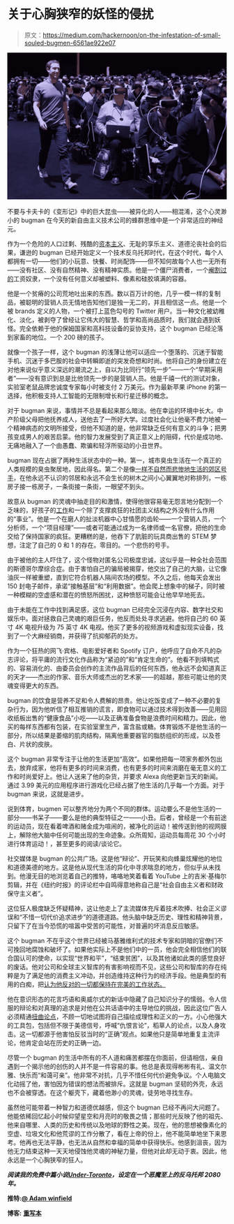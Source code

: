 # 关于心胸狭窄的妖怪的侵扰

> 原文：<https://medium.com/hackernoon/on-the-infestation-of-small-souled-bugmen-6561ae922e07>

![](img/a3b723bb65150b7cc454519b14132985.png)

不要与卡夫卡的《变形记》中的巨大昆虫——被异化的人——相混淆，这个心灵渺小的 bugman 在今天的新自由主义技术公司的蜂群思维中是一个非常适应的神经元。

作为一个危险的人口过剩、残酷的[资本主义](https://libcom.org/files/Capitalist%20Realism_%20Is%20There%20No%20Alternat%20-%20Mark%20Fisher.pdf)、无耻的享乐主义、道德沦丧社会的后果，谦逊的 bugman 已经开始定义一个技术反乌托邦时代，在这个时代，每个人都拥有一切——他们的小玩意、快餐、时尚配饰——但不知何故每个人也一无所有——没有社区、没有自然精神、没有精神实质。他是一个僵尸消费者，一个[阉割过的](https://www.independent.co.uk/news/science/sperm-count-west-men-health-drop-60-per-cent-years-modern-life-a7859491.html)工资奴隶，一个没有任何意义却被塑料、像素和硅胶填满的容器。

他是一个贫瘠的公司荒地吐出来的东西。数以百万计的他，几乎一模一样的复制品，被聪明的营销人员无情地告知他们是独一无二的，并且相信这一点。他是一个被 brands 定义的人物，一个被打上蓝色勾号的 Twitter 用户。当一种文化被幼稚化、淡化，被剥夺了曾经让它伟大的智慧、哲学和高尚品质时，我们就会遇到妖怪。完全依赖于他的保姆国家和高科技设备的妥协支持，这个 bugman 已经沦落到家畜的地位。一个 200 磅的孩子。

就像一个孩子一样，这个 bugman 的浅薄让他可以适应一个堕落的、沉迷于智能手机、沉迷于多巴胺的社会中转瞬即逝的突发奇想和时尚。他将自己的身份建立在对他来说似乎意义深远的潮流之上，自以为比同行“领先一步”——一个“早期采用者”——没有意识到总是比他领先一步的是营销人员。他是千禧一代的测试对象，实验室老鼠品牌忠诚度专家每小时被支付 2 万美元。作为最新苹果 iPhone 的第一选择，他积极支持人工智能的无限制增长和行星迁移的概念。

对于 bugman 来说，事情并不总是看起来那么暗淡。他在幸运的环境中长大。中产阶级父母把他抚养成人，送他去了一所好大学。过度社会化让他毫不费力地被一个精神病态的文明所接受，但他不知道的是，他非常缺乏任何有意义的斗争；把男孩变成男人的艰苦启蒙。他的智力发展受到了真正意义上的阻碍，代价是成功地、无痛地融入了一个由愚蠢、欺骗和轻浮所驱动的小丑世界。

bugman 现在占据了两种生活状态中的一种。第一，城市臭虫生活在一个真正的人类规模的臭虫聚居地，因此得名。第二个是像[一样不自然而悲惨地生活的郊区号手](https://www.ted.com/talks/james_howard_kunstler_dissects_suburbia?language=en)，在他永远不认识的邻居和永远不会生长的树木之间小心翼翼地对称排列，一栋房子接一栋房子，一条街接一条街，一眼望不到头。

故意从 bugman 的灵魂中抽走目的和激情，使得他很容易毫无怨言地分配到一个乏味的，好孩子的[工作](https://strikemag.org/bullshit-jobs/)和一个除了支撑疯狂的社团主义结构之外没有什么作用的“事业”。他是一个在磨人的扯淡机器中心甘情愿的齿轮——一个营销人员，一个分析师，一个“项目经理”——或者可能通过成为一名律师或一名官僚，把他的生命交给了保持国家的疯狂。更糟糕的是，他吞下了肮脏的玩具商出售的 STEM 梦想，注定了自己的 0 和 1 的存在。零目的。一个悲伤的号手。

由于被他的主人吓住了，这个怪物对匿名公司极度忠诚，这似乎是一种全社会范围的斯德哥尔摩综合症。由于害怕自己的骗局被揭穿，他交出了自己的大脑，让它像油灰一样被重塑，直到它符合机器人隔间农场的模型。不久之后，他每天会发出 150 封电子邮件，承诺“接触基层”和“利用数据”。他会爬上想象中的梯子，同时被一种模糊的空虚感和潜在的愤怒所困扰，这种愤怒可能会让他早早地死去。

由于未能在工作中找到满足感，这位 bugman 已经完全沉浸在内容、数字社交和娱乐中。面对拯救自己灵魂的艰巨任务，他反而处处寻求逃避。他将自己的 60 英寸 4K 电视升级为 75 英寸 4K 电视。他买了更多的视频游戏和虚拟现实设备，找到了一个大麻经销商，并获得了抗抑郁药的处方。

作为一个狂热的网飞·宾格、电影爱好者和 Spotify 订户，他呼应了自命不凡的杂志评论，将平庸的流行文化作品称为“紧迫的”和“肯定生命的”。他看不到填鸭式的、容易消化的、由委员会创作的主流作品背后的任何东西，他永远不会知道真正的天才——杰出的作家、音乐大师或杰出的艺术家——的超越，那些可能让他的灵魂变得更大的东西。

bugman 的饮食是营养不足和令人费解的昂贵。他让吃饭变成了一种不必要的复杂行为，因为他听信了相互推销的谎言，即食物可以通过技术得到改善——见用回收纸板出售的“健康食品”小吃——以及正确准备食物是浪费时间和精力。因此，他买的每样东西都有包装，在实验室里生产，富含盐或糖。体育锻炼不是他生活的一部分，所以结果是萎缩的肌肉结构，隔离他重要器官的脂肪组织的形成，以及苍白、片状的皮肤。

这个 bugman 非常专注于让他的生活更加“高效”。如果他把每一项家务都外包出去，放弃成家，他将有更多的时间来消费，也有更多的时间来消磨在毫无意义的工作和时尚爱好上。他让人送来了他的杂货，并要求 Alexa 向他更新当天的新闻。通过 3.99 美元的应用程序进行游戏化已经占据了他生活的几乎每一个方面。对于 bugman 来说，这就是进步。

说到体育，bugmen 可以整齐地分为两个不同的群体。运动要么不是他生活的一部分——书呆子——要么是他的典型特征之一——小丑。后者，曾经是一个有前途的运动员，现在看着啤酒和赌金成为喧闹的，被净化的运动！被传送到他的视网膜上，解除他大脑中任何可能出现的生命迹象。众所周知，运动员每周花 30 个小时进行体育运动！，甚至更多的阅读/谈论它。

社交媒体是 bugman 的公共广场。这是他“辩论”、开玩笑和向蜂巢炫耀他的地位和道德美德的地方。这是他从现代生活的异化中寻求喘息的地方，但似乎从未找到。他漫无目的地浏览着自己的推特，咯咯地笑着看着 YouTube 上的吉米·基梅尔剪辑，并在《纽约时报》的评论栏中自鸣得意地称自己是“社会自由主义者和财政保守主义者”。

这位狂人极度缺乏怀疑精神，这让他走上了主流媒体充斥着技术吹捧、社会正义谬误和“不惜一切代价追求进步”的道德道路。他头脑中缺乏历史、理性和精神背景，只留下了在当今恐慌的喧嚣中受苦的可能性，对普遍的坏消息反应敏感。

这个 bugman 不在乎这个世界已经被马基雅维利式的技术专家和阴暗的官僚们不可挽回地腐蚀和破坏了。如果他实际上不是他们中的一员，他会完全相信他们的联合国认可的使命，以实现“世界和平”，“结束贫困”，以及其他诸如此类的感觉良好的废话。他对公司和全球主义智库的有害影响视而不见，这些公司和智库的存在纯粹是为了满足他的消费主义冲动，并创造维持这种行为的经济手段。他是典型的有用的白痴，把[认为他反对的一切都保持在完美的工作状态。](https://theanarchistlibrary.org/library/ted-kaczynski-the-system-s-neatest-trick)

他在意识形态的花言巧语和奥威尔式的新话中隐藏了自己知识分子的懦弱。令人信服的辩论和对真理的追求是对他在公共话语中的主导地位的挑战，因此这位广告人必须精通[扭曲论点](https://daggermag.com/JoeBernsteinIsInvincible.html)，不顾一切地试图将自己描绘成理性和正义的一方。小心他强大的工具包，包括但不限于美德信号，呼喊“仇恨言论”，稻草人的论点，以及人身攻击。这一切都源于他害怕反驳当时的“正确”观点。如果他只是简单地重复主流评论，他肯定会站在历史的正确一边。

尽管一个 bugman 的生活中所有的不人道和痛苦都摆在你面前，但请相信，亲自遇到一个揭示他的创伤的人并不是一件容易的事。他总是表现得彬彬有礼、温文尔雅、快乐而“和蔼可亲”。他非常不对抗，几乎不惜任何代价避免争议。个人电脑文化动摇了他，害怕因为错误的想法而被排斥。这就是 bugman 坚韧的外壳，永远也不会被穿透。在这个躯壳下，藏着他渺小的灵魂，徒劳地寻找生存。

虽然他可能带着一种智力和道德优越感，但这个 bugman 已经不再问大问题了。他能依稀回忆起小时候仰望星空和月亮时的敬畏之情；那些时光反映了他的祖先、他来自哪里、人类的历史和传统以及地球的野性之美。现在，他的思想被像素化的空虚、垃圾文化和他荒谬的工作分散了，看在上帝的份上，他不能简单地坐下来思考。他再也无法平静，也无法从自然和幸福的简单中获得快乐。他感到沮丧，因为他无力结束这种一天天地侵蚀他灵魂的神秘力量，但他对此却无动于衷。因此，他永远是一个心胸狭窄的狂人。

***阅读我的免费中篇小说***[***Under-Toronto***](/@adamwinfield/under-toronto-6d457338408d)***，设定在一个恶魔至上的反乌托邦 2080 年。***

**推特:**[**@ Adam winfield**](https://twitter.com/adamwinfield)

**博客:** [**重写本**](https://palimpsestaw.wordpress.com/)